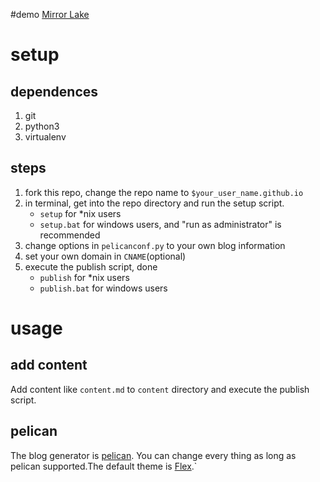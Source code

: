 #demo
[Mirror Lake](http://blog.jswh.me/)
# setup
## dependences
1. git
2. python3
3. virtualenv

## steps
1. fork this repo, change the repo name to `$your_user_name.github.io`
2. in terminal, get into the repo directory and run the setup script. 
    * `setup` for *nix users
    * `setup.bat` for windows users, and "run as administrator" is recommended
3. change options in `pelicanconf.py` to your own blog information
4. set your own domain in `CNAME`(optional)
5. execute the publish script, done
    * `publish` for *nix users
    * `publish.bat` for windows users

# usage
## add content
Add content like `content.md` to `content` directory and execute the publish script.

## pelican
The blog generator is [pelican](http://docs.getpelican.com/en/3.6.3/quickstart.html#create-an-article).
You can change every thing as long as pelican supported.The default theme is [Flex](https://github.com/alexandrevicenzi/Flex/tree/5bc235cf579cb03bcc8f54b6029ff74493a0cb44).`